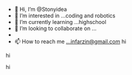 - 👋 Hi, I’m @Stonyidea
- 👀 I’m interested in ...coding and robotics
- 🌱 I’m currently learning ...highschool
- 💞️ I’m looking to collaborate on ...
-
- 📫 How to reach me ...infarzin@gmail.com
hi
<!---hi
Stonyidea/Stonyidea is a ✨ special ✨ repository because its `README.md` (this file) appears on your GitHub profile.
You can click the Preview link to take a look at your changes.
--->hi
hi
